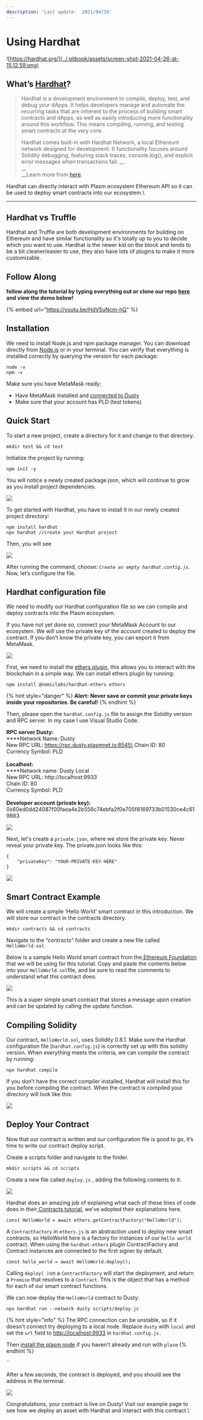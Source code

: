 ```yaml
---
description: 'Last update:  2021/04/26'
---
```


# Using Hardhat

![https://hardhat.org/](../.gitbook/assets/screen-shot-2021-04-26-at-15.12.59.png)

## **What’s** [**Hardhat**](https://hardhat.org)**?**

> Hardhat is a development environment to compile, deploy, test, and debug your dApps. It helps developers manage and automate the recurring tasks that are inherent to the process of building smart contracts and dApps, as well as easily introducing more functionality around this workflow. This means compiling, running, and testing smart contracts at the very core.
>
> Hardhat comes built-in with Hardhat Network, a local Ethereum network designed for development. It functionality focuses around Solidity debugging, featuring stack traces, console.log(), and explicit error messages when transactions fail. __ \
> __\
> __Learn more from [here](https://hardhat.org).

Hardhat can directly interact with Plasm ecosystem Ethereum API so it can be used to deploy smart contracts into our ecosystem.\
****

## **Hardhat vs Truffle**

Hardhat and Truffle are both development environments for building on Ethereum and have similar functionality so it's totally up to you to decide which you want to use. Hardhat is the newer kid on the block and tends to be a bit cleaner/easier to use, they also have lots of plugins to make it more customizable.&#x20;

## **Follow Along**

**follow along the tutorial by typing everything out or clone our repo** [**here**](https://github.com/PlasmNetwork/Hardhat-tutorial/tree/main) **and view the demo below!**

{% embed url="https://youtu.be/HdV5uNcm-hQ" %}

## **Installation**

We need to install Node.js and npm package manager. You can download directly from [Node.js](https://nodejs.org/en/download/) or in your terminal. You can verify that everything is installed correctly by querying the version for each package:

```
node -v
npm -v
```

Make sure you have MetaMask ready:

* Have MetaMask installed and [connected to Dusty](https://docs.plasmnet.io/build/smart-contracts/ethereum-virtual-machine/ethereum-contract-on-dusty-network)
* Make sure that your account has PLD (test tokens)

## **Quick Start**

To start a new project, create a directory for it and change to that directory:

```
mkdir test && cd test
```

Initialize the project by running:

```
npm init -y
```

You will notice a newly created package.json, which will continue to grow as you install project dependencies.

![](../.gitbook/assets/screen-shot-2021-04-26-at-15.31.51.png)

To get started with Hardhat, you have to install it in our newly created project directory:

```
npm install hardhat
npx hardhat //create your Hardhat project
```

Then, you will see

![](../.gitbook/assets/screen-shot-2021-04-26-at-15.39.19.png)

After running the command, choose: _`Create an empty hardhat.config.js`_. Now, let’s configure the file.

## **Hardhat configuration file**

We need to modify our Hardhat configuration file so we can compile and deploy contracts into the Plasm ecosystem.

If you have not yet done so, connect your MetaMask Account to our ecosystem. We will use the private key of the account created to deploy the contract. If you don’t know the private key, you can export it from MetaMask.

![](../.gitbook/assets/screen-shot-2021-04-26-at-15.42.46.png)

First, we need to install the [ethers plugin](https://hardhat.org/plugins/nomiclabs-hardhat-ethers.html), this allows you to interact with the blockchain in a simple way. We can install ethers plugin by running:

```
npm install @nomiclabs/hardhat-ethers ethers
```

{% hint style="danger" %}
**Alert: Never save or commit your private keys inside your repositories. Be careful!**
{% endhint %}

&#x20;Then, please open the `hardhat.config.js` file to assign the Solidity version and RPC server. In my case I use Visual Studio Code.

**RPC server Dusty:**\
****Network Name: Dusty\
New RPC URL: https://rpc.dusty.plasmnet.io:8545\
Chain ID: 80\
Currency Symbol: PLD\
\
**Localhost:**\
****Network name: Dusty Local\
New RPC URL: http://localhost:9933\
Chain ID: 80\
Currency Symbol: PLD\
\
**Developer account (private key):** 0x60ed0dd24087f00faea4e2b556c74ebfa2f0e705f8169733b01530ce4c619883

![](<../.gitbook/assets/screen-shot-2021-04-26-at-15.54.50 (1).png>)

Next, let's create a `private.json`, where we store the private key. Never reveal your private key. The private.json looks like this:

```
{
    "privateKey": "YOUR-PRIVATE-KEY-HERE"
}
```

![](../.gitbook/assets/screen-shot-2021-04-26-at-15.56.08.png)

## **Smart Contract Example**

We will create a simple ‘Hello World’ smart contract in this introduction. We will store our contract in the contracts directory.&#x20;

```
mkdir contracts && cd contracts
```

Navigate to the “contracts” folder and create a new file called `HelloWorld.sol`

Below is a sample Hello World smart contract from the[ Ethereum Foundation](https://ethereum.org/en/) that we will be using for this tutorial. Copy and paste the contents below into your `HelloWorld.sol`file, and be sure to read the comments to understand what this contract does:

![](../.gitbook/assets/screen-shot-2021-04-26-at-15.59.55.png)

This is a super simple smart contract that stores a message upon creation and can be updated by calling the update function.

## **Compiling Solidity**

Our contract, `HelloWorld.sol`, uses Solidity 0.8.1. Make sure the Hardhat configuration file (`hardhat.config.js`) is correctly set up with this solidity version. When everything meets the criteria, we can compile the contract by running:

```
npx hardhat compile
```

If you don’t have the correct compiler installed, Hardhat will install this for you before compiling the contract. When the contract is compiled your directory will look like this:

![](https://lh3.googleusercontent.com/YQHrHoDZIbbTCx4ow-X0zKP7Qaj3AwuI8qLoEaOTgSEeZKYYTM\_p5Y8A16QMagrmu0mUCiGuav1fDjbw6RU9kKjTIIkPZnpuEjmHLKM6didaAGH33AaDY80TU\_-l9MN2bkIXbzEj)

## **Deploy Your Contract**

Now that our contract is written and our configuration file is good to go, it’s time to write our contract deploy script.

Create a scripts folder and navigate to the folder.

```
mkdir scripts && cd scripts
```

Create a new file called `deploy.js` , adding the following contents to it:

![](../.gitbook/assets/screen-shot-2021-04-26-at-16.04.32.png)

Hardhat does an amazing job of explaining what each of these lines of code does in their[ Contracts tutorial](https://hardhat.org/tutorial/testing-contracts.html#writing-tests), we’ve adopted their explanations here.

```
const HelloWorld = await ethers.getContractFactory("HelloWorld");
```

A `ContractFactory` in `ethers.js` is an abstraction used to deploy new smart contracts, so HelloWorld here is a factory for instances of our `hello world` contract. When using the `hardhat-ethers` plugin ContractFactory and Contract instances are connected to the first signer by default.

```
const hello_world = await HelloWorld.deploy();
```

Calling `deploy( )`on a `ContractFactory` will start the deployment, and return a `Promise` that resolves to a `Contract`. This is the object that has a method for each of our smart contract functions.

We can now deploy the `HelloWorld` contract to Dusty:

```
npx hardhat run --network dusty scripts/deploy.js
```

{% hint style="info" %}
The RPC connection can be unstable, so if it doesn't connect try deploying to a local node. Replace `dusty` with `local` and  set the `url` field to [http://localhost:9933](http://localhost:9933) in `hardhat.config.js.`

Then [install the plasm node](https://github.com/PlasmNetwork/Plasm#building-from-source) if you haven't already and run with `plasm`
{% endhint %}

``

After a few seconds, the contract is deployed, and you should see the address in the terminal.

![](../.gitbook/assets/screen-shot-2021-04-26-at-16.09.26.png)

Congratulations, your contract is live on Dusty! Visit our example page to see how we deploy an asset with Hardhat and interact with this contract.\
